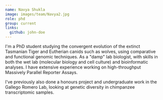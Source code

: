 ```yaml
---
name: Navya Shukla
image: images/team/Navya2.jpg
role: phd
group: current
links:
  github: john-doe
---
```


I'm a PhD student studying the convergent evolution of the extinct Tasmanian Tiger and Eutherian canids such as wolves, using comparative and functional genomic techniques. As a "damp" lab biologist, with skills in both the wet lab (molecular biology and cell culture) and bioinformatic analyses. I have extensive experience working on high-throughput Massively Parallel Reporter Assays. 

I've previously also done a honours project and undergraduate work in the Gallego Romero Lab, looking at genetic diversity in chimpanzee transcriptomic samples. 

